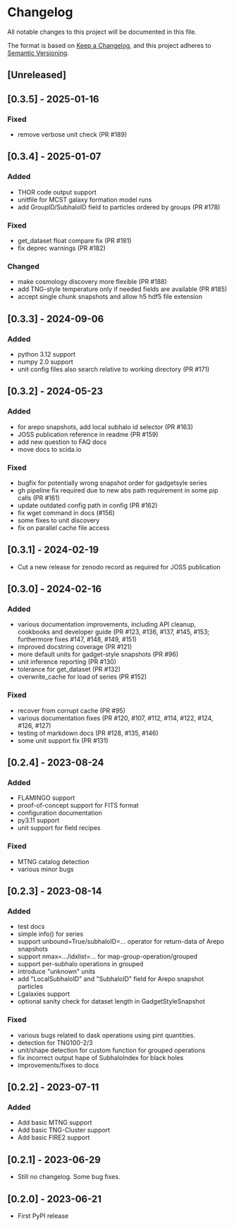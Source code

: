 # Changelog

All notable changes to this project will be documented in this file.

The format is based on [Keep a Changelog](https://keepachangelog.com/en/1.0.0/),
and this project adheres to [Semantic Versioning](https://semver.org/spec/v2.0.0.html).


## [Unreleased]

## [0.3.5] - 2025-01-16

### Fixed

- remove verbose unit check (PR #189)


## [0.3.4] - 2025-01-07

### Added

- THOR code output support
- unitfile for MCST galaxy formation model runs
- add GroupID/SubhaloID field to particles ordered by groups (PR #178)

### Fixed

- get_dataset float compare fix (PR #181)
- fix deprec warnings (PR #182)

### Changed

- make cosmology discovery more flexible (PR #188)
- add TNG-style temperature only if needed fields are available (PR #185)
- accept single chunk snapshots and allow h5 hdf5 file extension


## [0.3.3] - 2024-09-06

### Added
- python 3.12 support
- numpy 2.0 support
- unit config files also search relative to working directory (PR #171)

## [0.3.2] - 2024-05-23

### Added

- for arepo snapshots, add local subhalo id selector (PR #163)
- JOSS publication reference in readme (PR #159)
- add new question to FAQ docs
- move docs to scida.io

### Fixed

- bugfix for potentially wrong snapshot order for gadgetsyle series
- gh pipeline fix required due to new abs path requirement in some pip calls (PR #161)
- update outdated config path in config (PR #162)
- fix wget command in docs (#156)
- some fixes to unit discovery
- fix on parallel cache file access

## [0.3.1] - 2024-02-19

- Cut a new release for zenodo record as required for JOSS publication

## [0.3.0] - 2024-02-16

### Added

- various documentation improvements, including API cleanup, cookbooks and developer guide (PR #123, #136, #137, #145, #153; furthermore fixes #147, #148, #149, #151)
- improved docstring coverage (PR #121)
- more default units for gadget-style snapshots (PR #96)
- unit inference reporting (PR #130)
- tolerance for get_dataset (PR #132)
- overwrite_cache for load of series (PR #152)

### Fixed

- recover from corrupt cache (PR #95)
- various documentation fixes (PR #120, #107, #112, #114, #122, #124, #126, #127)
- testing of markdown docs (PR #128, #135, #146)
- some unit support fix (PR #131)


## [0.2.4] - 2023-08-24

### Added

- FLAMINGO support
- proof-of-concept support for FITS format
- configuration documentation
- py3.11 support
- unit support for field recipes

### Fixed

- MTNG catalog detection
- various minor bugs


## [0.2.3] - 2023-08-14

### Added
- test docs
- simple info() for series
- support unbound=True/subhaloID=... operator for return-data of Arepo snapshots
- support nmax=.../idxlist=... for map-group-operation/grouped
- support per-subhalo operations in grouped
- introduce "unknown" units
- add "LocalSubhaloID" and "SubhaloID" field for Arepo snapshot particles
- Lgalaxies support
- optional sanity check for dataset length in GadgetStyleSnapshot

### Fixed
- various bugs related to dask operations using pint quantities.
- detection for TNG100-2/3
- unit/shape detection for custom function for grouped operations
- fix incorrect output hape of SubhaloIndex for black holes
- improvements/fixes to docs

## [0.2.2] - 2023-07-11

### Added

- Add basic MTNG support
- Add basic TNG-Cluster support
- Add basic FIRE2 support

## [0.2.1] - 2023-06-29

- Still no changelog. Some bug fixes.

## [0.2.0] - 2023-06-21

- First PyPI release
